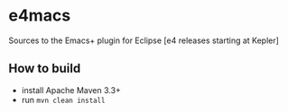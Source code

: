 e4macs
======

Sources to the Emacs+ plugin for Eclipse [e4 releases starting at Kepler]

How to build
------------
* install Apache Maven 3.3+
* run `mvn clean install`
